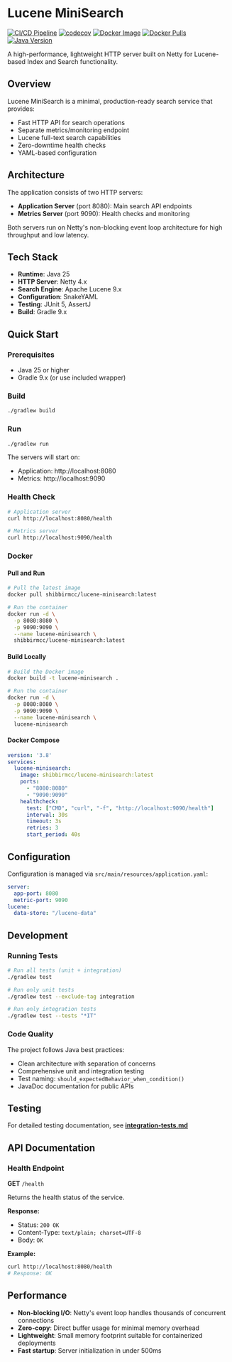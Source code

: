 # Lucene MiniSearch

[![CI/CD Pipeline](https://github.com/shibbirmcc/lucene-minisearch/actions/workflows/ci-cd.yml/badge.svg)](https://github.com/shibbirmcc/lucene-minisearch/actions/workflows/ci-cd.yml)
[![codecov](https://codecov.io/gh/shibbirmcc/lucene-minisearch/branch/master/graph/badge.svg)](https://codecov.io/gh/shibbirmcc/lucene-minisearch)
[![Docker Image](https://img.shields.io/docker/v/shibbirmcc/lucene-minisearch?label=docker&logo=docker)](https://hub.docker.com/r/shibbirmcc/lucene-minisearch)
[![Docker Pulls](https://img.shields.io/docker/pulls/shibbirmcc/lucene-minisearch)](https://hub.docker.com/r/shibbirmcc/lucene-minisearch)
[![Java Version](https://img.shields.io/badge/Java-25-orange?logo=openjdk)](https://openjdk.org/)

A high-performance, lightweight HTTP server built on Netty for Lucene-based Index and Search functionality.

## Overview

Lucene MiniSearch is a minimal, production-ready search service that provides:
- Fast HTTP API for search operations
- Separate metrics/monitoring endpoint
- Lucene full-text search capabilities
- Zero-downtime health checks
- YAML-based configuration

## Architecture

The application consists of two HTTP servers:
- **Application Server** (port 8080): Main search API endpoints
- **Metrics Server** (port 9090): Health checks and monitoring

Both servers run on Netty's non-blocking event loop architecture for high throughput and low latency.

## Tech Stack

- **Runtime**: Java 25
- **HTTP Server**: Netty 4.x
- **Search Engine**: Apache Lucene 9.x
- **Configuration**: SnakeYAML
- **Testing**: JUnit 5, AssertJ
- **Build**: Gradle 9.x

## Quick Start

### Prerequisites
- Java 25 or higher
- Gradle 9.x (or use included wrapper)

### Build

```bash
./gradlew build
```

### Run

```bash
./gradlew run
```

The servers will start on:
- Application: http://localhost:8080
- Metrics: http://localhost:9090

### Health Check

```bash
# Application server
curl http://localhost:8080/health

# Metrics server
curl http://localhost:9090/health
```

### Docker

#### Pull and Run

```bash
# Pull the latest image
docker pull shibbirmcc/lucene-minisearch:latest

# Run the container
docker run -d \
  -p 8080:8080 \
  -p 9090:9090 \
  --name lucene-minisearch \
  shibbirmcc/lucene-minisearch:latest
```

#### Build Locally

```bash
# Build the Docker image
docker build -t lucene-minisearch .

# Run the container
docker run -d \
  -p 8080:8080 \
  -p 9090:9090 \
  --name lucene-minisearch \
  lucene-minisearch
```

#### Docker Compose

```yaml
version: '3.8'
services:
  lucene-minisearch:
    image: shibbirmcc/lucene-minisearch:latest
    ports:
      - "8080:8080"
      - "9090:9090"
    healthcheck:
      test: ["CMD", "curl", "-f", "http://localhost:9090/health"]
      interval: 30s
      timeout: 3s
      retries: 3
      start_period: 40s
```

## Configuration

Configuration is managed via `src/main/resources/application.yaml`:

```yaml
server:
  app-port: 8080
  metric-port: 9090
lucene:
  data-store: "/lucene-data"
```

## Development

### Running Tests

```bash
# Run all tests (unit + integration)
./gradlew test

# Run only unit tests
./gradlew test --exclude-tag integration

# Run only integration tests
./gradlew test --tests "*IT"
```

### Code Quality

The project follows Java best practices:
- Clean architecture with separation of concerns
- Comprehensive unit and integration testing
- Test naming: `should_expectedBehavior_when_condition()`
- JavaDoc documentation for public APIs

## Testing

For detailed testing documentation, see **[integration-tests.md](integration-tests.md)**

## API Documentation

### Health Endpoint

**GET** `/health`

Returns the health status of the service.

**Response:**
- Status: `200 OK`
- Content-Type: `text/plain; charset=UTF-8`
- Body: `OK`

**Example:**
```bash
curl http://localhost:8080/health
# Response: OK
```

## Performance

- **Non-blocking I/O**: Netty's event loop handles thousands of concurrent connections
- **Zero-copy**: Direct buffer usage for minimal memory overhead
- **Lightweight**: Small memory footprint suitable for containerized deployments
- **Fast startup**: Server initialization in under 500ms

